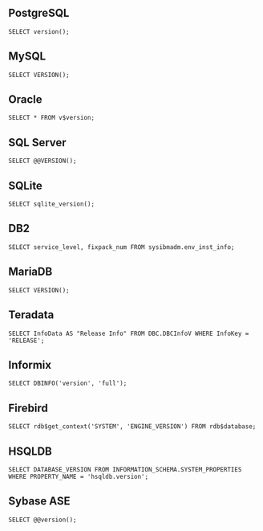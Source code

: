 


## PostgreSQL
```
SELECT version();
```

## MySQL
```
SELECT VERSION();
```

## Oracle
```
SELECT * FROM v$version;
```

## SQL Server
```
SELECT @@VERSION();
```

## SQLite
```
SELECT sqlite_version();
```

## DB2
```
SELECT service_level, fixpack_num FROM sysibmadm.env_inst_info;
```

## MariaDB
```
SELECT VERSION();
```

## Teradata
```
SELECT InfoData AS "Release Info" FROM DBC.DBCInfoV WHERE InfoKey = 'RELEASE';
```

## Informix
```
SELECT DBINFO('version', 'full');
```

## Firebird
```
SELECT rdb$get_context('SYSTEM', 'ENGINE_VERSION') FROM rdb$database;
```

## HSQLDB
```
SELECT DATABASE_VERSION FROM INFORMATION_SCHEMA.SYSTEM_PROPERTIES WHERE PROPERTY_NAME = 'hsqldb.version';
```

## Sybase ASE
```
SELECT @@version();
```
